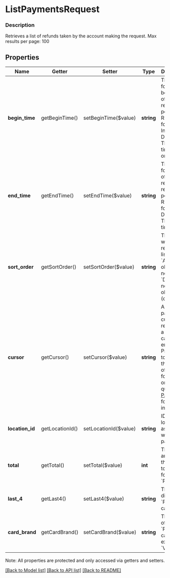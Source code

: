 # ListPaymentsRequest

### Description

Retrieves a list of refunds taken by the account making the request.  Max results per page: 100

## Properties
Name | Getter | Setter | Type | Description | Notes
------------ | ------------- | ------------- | ------------- | ------------- | -------------
**begin_time** | getBeginTime() | setBeginTime($value) | **string** | Timestamp for the beginning of the reporting period, in RFC 3339 format. Inclusive. Default: The current time minus one year. | [optional] 
**end_time** | getEndTime() | setEndTime($value) | **string** | Timestamp for the end of the requested reporting period, in RFC 3339 format.  Default: The current time. | [optional] 
**sort_order** | getSortOrder() | setSortOrder($value) | **string** | The order in which results are listed. - &#x60;ASC&#x60; - oldest to newest - &#x60;DESC&#x60; - newest to oldest (default). | [optional] 
**cursor** | getCursor() | setCursor($value) | **string** | A pagination cursor returned by a previous call to this endpoint. Provide this to retrieve the next set of results for the original query.  See [Pagination](/basics/api101/pagination) for more information. | [optional] 
**location_id** | getLocationId() | setLocationId($value) | **string** | ID of location associated with payment | [optional] 
**total** | getTotal() | setTotal($value) | **int** | The exact amount in the total_money for a &#x60;Payment&#x60;. | [optional] 
**last_4** | getLast4() | setLast4($value) | **string** | The last 4 digits of &#x60;Payment&#x60; card. | [optional] 
**card_brand** | getCardBrand() | setCardBrand($value) | **string** | The brand of &#x60;Payment&#x60; card. For example, &#x60;VISA&#x60; | [optional] 

Note: All properties are protected and only accessed via getters and setters.

[[Back to Model list]](../../README.md#documentation-for-models) [[Back to API list]](../../README.md#documentation-for-api-endpoints) [[Back to README]](../../README.md)

